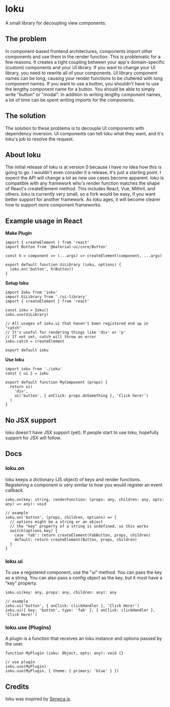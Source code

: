 # Ioku
A small library for decoupling view components.

## The problem

In component-based frontend architectures, components import other components and use
them in the render function. This is problematic for a few reasons.  It creates a tight
coupling between your app's domain-specific (custom) components and your UI library.
If you want to change your UI library, you need to rewrite all of your components.
UI library component names can be long, causing your render functions to be cluttered
with long component names. If you want to use a button, you shouldn't have to use the
lengthy component name for a button. You should be able to simply write "button" or
"modal". In addition to writing lengthy component names, a lot of time can be spent
writing imports for the components.

## The solution

The solution to these problems is to decouple UI components with dependency inversion.
UI components can tell Ioku what they want, and it's Ioku's job to resolve the request.

## About Ioku

The initial release of Ioku is at version 0 because I have no idea how this is going to go.
I wouldn't even consider it a release, it's just a starting point.
I expect the API will change a lot as new use cases become apparent. Ioku is compatible
with any framework who's render function matches the shape of React's createElement method.
This includes React, Vue, Mithril, and others. Ioku is currently very small, so a fork would
be easy, if you want better support for another framework.  As Ioku ages, it will become
clearer how to support more component frameworks.

## Example usage in React

**Make Plugin**
```
import { createElement } from 'react'
import Button from '@material-ui/core/Button'

const h = component => (...args) => createElement(component, ...args)

export default function UiLibrary (ioku, options) {
  ioku.on('button', h(Button))
}
```

**Setup Ioku**
```
import Ioku from 'ioku'
import UiLibrary from './ui-library'
import { createElement } from 'react'

const ioku = Ioku()
ioku.use(UiLibrary)

// All usages of ioku.ui that haven't been registered end up in "catch"
// It's useful for rendering things like 'div' or 'p'
// If not set, catch will throw an error
ioku.catch = createElement

export default ioku
```

**Use Ioku**
```
import ioku from './ioku'
const { ui } = ioku

export default function MyComponent (props) {
  return ui(
    'div',
    ui('button', { onClick: props.doSomething }, 'Click here!')
  )
}
```

## No JSX support

Ioku doesn't have JSX support (yet). If people start to use Ioku, hopefully support for JSX will follow.

## Docs

### Ioku.on
Ioku keeps a dictionary (JS object) of keys and render functions.
Registering a component is very similar to how you would register an event callback.

```
ioku.on(key: string, renderFunction: (props: any, children: any, opts: any) => any): void

// example
ioku.on('button', (props, children, options) => {
  // options might be a string or an object
  // the "key" property of a string is undefined, so this works
  switch(options.key) {
    case 'fab': return createElement(FabButton, props, children)
    default: return createElement(Button, props, children)
  }
}
```

### Ioku.ui
To use a registered component, use the "ui" method.  You can pass the key as a string.
You can also pass a config object as the key, but it must have a "key" property.

```
ioku.ui(key: any, props: any, children: any): any

// example
ioku.ui('button', { onClick: clickHandler }, 'Click Here!')
ioku.ui({ key: 'button', type: 'fab' }, { onClick: clickHandler }, 'Click Here!')
```

### Ioku.use (Plugins)
A plugin is a function that receives an Ioku instance and options passed by the user.

```
function MyPlugin (ioku: Object, opts: any): void {}

// use plugin
ioku.use(MyPlugin)
ioku.use(MyPlugin, { theme: { primary: 'blue' } })
```

## Credits

Ioku was inspired by [Seneca.js](http://senecajs.org/).
